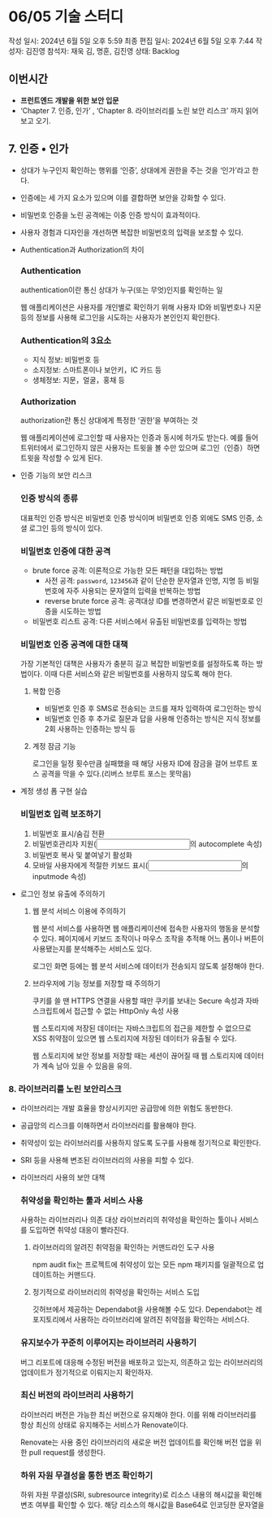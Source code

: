 # 06/05 기술 스터디

작성 일시: 2024년 6월 5일 오후 5:59
최종 편집 일시: 2024년 6월 5일 오후 7:44
작성자: 김진영
참석자: 재욱 김, 명훈, 김진영
상태: Backlog

## 이번시간

- **프런트엔드 개발을 위한 보안 입문**
- ‘Chapter 7. 인증, 인가’ , ‘Chapter 8. 라이브러리를 노린 보안 리스크’  까지 읽어보고 오기.

## 7. 인증 • 인가

- 상대가 누구인지 확인하는 행위를 ‘인증’, 상대에게 권한을 주는 것을 ‘인가’라고 한다.
- 인증에는 세 가지 요소가 있으며 이를 결합하면 보안을 강화할 수 있다.
- 비밀번호 인증을 노린 공격에는 이중 인증 방식이 효과적이다.
- 사용자 경험과 디자인을 개선하면 복잡한 비밀번호의 입력을 보조할 수 있다.

- Authentication과 Authorization의 차이
    
    ### Authentication
    
    authentication이란 통신 상대가 누구(또는 무엇)인지를 확인하는 일
    
    웹 애플리케이션은 사용자를 개인별로 확인하기 위해 사용자 ID와 비밀번호나 지문 등의 정보를 사용해 로그인을 시도하는 사용자가 본인인지 확인한다.
    
    ### Authentication의 3요소
    
    - 지식 정보: 비밀번호 등
    - 소지정보: 스마트폰이나 보안키，IC 카드 등
    - 생체정보: 지문，얼굴，홍채 등
    
    ### Authorization
    
    authorization란 통신 상대에게 특정한 ‘권한’을 부여하는 것
    
    웹 애플리케이션에 로그인할 때 사용자는 인증과 동시에 허가도 받는다. 
    예를 들어 트위터에서 로그인하지 않은 사용자는 트윗을 볼 수만 있으며 로그인（인증）하면 트윗을 작성할 수 있게 된다.
    
- 인증   기능의    보안   리스크
    
    ### 인증  방식의   종류
    
    대표적인 인증 방식은 비밀번호 인증 방식이며 비밀번호   인증  외에도 SMS 인증, 소셜 로그인 등의 방식이 있다.
    
    ### 비밀번호  인증에   대한  공격
    
    - brute force 공격: 이론적으로 가능한 모든 패턴을 대입하는 방법
        - 사전 공격: `password`, `123456`과 같이 단순한 문자열과 인명, 지명 등 비밀번호에 자주 사용되는 문자열의 입력을 반복하는 방법
        - reverse brute force 공격: 공격대상 ID를 변경하면서 같은 비밀번호로 인증을 시도하는 방법
    - 비밀번호 리스트 공격: 다른 서비스에서 유출된 비밀번호를 입력하는 방법
    
    ### 비밀번호  인증  공격에   대한  대책
    
    가장 기본적인 대책은 사용자가 충분히 길고 복잡한 비밀번호를 설정하도록 하는 방법이다.
    이때 다른 서비스와 같은 비밀번호를 사용하지 않도록 해야 한다.
    
    1. 복합  인증
        - 비밀번호 인증 후 SMS로 전송되는 코드를 재차 입력하여 로그인하는 방식
        - 비밀번호 인증 후 추가로 질문과 답을 사용해 인증하는 방식은 지식 정보를 2회 사용하는 인증하는 방식 등
    2. 계정 잠금 기능
        
        로그인을 일정 횟수만큼 실패했을 때 해당 사용자 ID에 잠금을 걸어 브루트 포스 공격을 막을 수 있다.(리버스 브루트 포스는 못막음)
        
- 계정   생성   폼   구현   실습
    
    ### 비밀번호 입력 보조하기
    
    1. 비밀번호 표시/숨김 전환
    2. 비밀번호관리자 지원(<input>의 autocomplete 속성)
    3. 비밀번호 복사 및 붙여넣기 활성화
    4. 모바일 사용자에게 적절한 키보드 표시(<input>의 inputmode 속성)
    
- 로그인 정보 유출에 주의하기
    1. 웹 분석 서비스 이용에 주의하기
        
        웹 분석 서비스를 사용하면 웹 애플리케이션에 접속한 사용자의 행동을 분석할 수 있다. 
        페이지에서 키보드 조작이나 마우스 조작을 추적해 어느 폼이나 버튼이 사용됐는지를 분석해주는 서비스도 있다.
        
        로그인 화면 등에는 웹 분석 서비스에 데이터가 전송되지 않도록 설정해야 한다.
        
    2. 브라우저에 기능 정보를 저장할 때 주의하기
        
        쿠키를 쓸 땐 HTTPS 연결을 사용할 때만 쿠키를 보내는 Secure 속성과 자바스크립트에서 접근할 수 없는 HttpOnly 속성 사용
        
        웹 스토리지에 저장된 데이터는 자바스크립트의 접근을 제한할 수 없으므로 XSS 취약점이 있으면 웹 스토리지에 저장된 데이터가 유출될 수 있다.
        
        웹 스토리지에 보안 정보를 저장할 때는 세션이 끊어질 때 웹 스토리지에 데이터가 계속 남아 있을 수 있음을 유의.
        

### 8. 라이브러리를 노린 보안리스크

- 라이브러리는 개발 효율을 향상시키지만 공급망에 의한 위험도 동반한다.
- 공급망의 리스크를 이해하면서 라이브러리를 활용해야 한다.
- 취약성이 있는 라이브러리를 사용하지 않도록 도구를 사용해 정기적으로 확인한다.
- SRI 등을 사용해 변조된 라이브러리의 사용을 피할 수 있다.

- 라이브러리 사용의 보안 대책
    
    ### 취약성을 확인하는 툴과 서비스 사용
    
    사용하는 라이브러리나 의존 대상 라이브러리의 취약성을 확인하는 툴이나 서비스를 도입하면 취약성 대응이 빨라진다.
    
    1. 라이브러리의 알려진 취약점을 확인하는 커맨드라인 도구 사용
        
        npm audit fix는 프로젝트에 취약성이 있는 모든 npm 패키지를 일괄적으로 업데이트하는 커맨드다.
        
    2. 정기적으로 라이브러리의 취약성을 확인하는 서비스 도입
        
        깃허브에서 제공하는 Dependabot을 사용해볼 수도 있다.
        Dependabot는 레포지토리에서 사용하는 라이브러리에 알려진 취약점을 확인하는 서비스다.
        
    
    ### 유지보수가 꾸준히 이루어지는 라이브러리 사용하기
    
    버그 리포트에 대응해 수정된 버전을 배포하고 있는지, 의존하고 있는 라이브러리의 업데이트가 정기적으로 이뤄지는지 확인하자.
    
    ### 최신 버전의 라이브러리 사용하기
    
    라이브러리 버전은 가능한 최신 버전으로 유지해야 한다. 
    이를 위해 라이브러리를 항상 최신의 상태로 유지해주는 서비스가 Renovate이다.
    
    Renovate는 사용 중인 라이브러리의 새로운 버전 업데이트를 확인해 버전 업을 위한 pull request를 생성한다.
    
    ### 하위 자원 무결성을 통한 변조 확인하기
    
    하위 자원 무결성(SRI, subresource integrity)로 리소스 내용의 해시값을 확인해 변조 여부를 확인할 수 있다. 
    해당 리소스의 해시값을 Base64로 인코딩한 문자열을 <script> 요소와 <link> 요소의 integrity 속성으로 지정한다.
    
    ```html
    <script src="https://cdn.example/some-library.js"
    integrity="sha256-5jFwrAK0UV47oFbVg/iCCBbxD8X1w+QvoOUepu4C2YA="
    crossorigin="anonymous"></script>
    ```
    
    ### CDN에서 불러오는 라이브러리의 버전 지정하기
    
    고정된 버전의 라이브러리를 불러오면 이전 라이브러리를 불러오는 것을 방지할 수 있다.
    또한 5장에서 설명한 CSP를 사용해 의도하지 않은 버전의 라이브러리 불러오기를 방지하는 것도 중요하다.
    

## 다음 시간 :   6/12 수  저녁 7시

- 끝까지 읽어보고 오기.
- **프런트엔드 개발을 위한 보안 입문 전체적으로 정리.**
- 다음시간부터 진행할 주제 정하기.